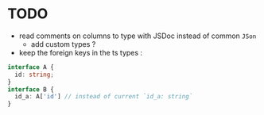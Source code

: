 # TODO

- read comments on columns to type with JSDoc instead of common `JSon`
  - add custom types ?
- keep the foreign keys in the ts types :
```ts
interface A {
  id: string;
}
interface B {
  id_a: A['id'] // instead of current `id_a: string`
}
```